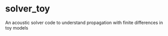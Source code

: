 # solver_toy
An acoustic solver code to understand propagation with finite differences in toy models
